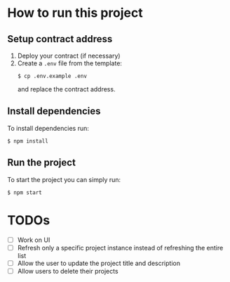 # How to run this project

## Setup contract address

1. Deploy your contract (if necessary)
2. Create a `.env` file from the template:
    ```
    $ cp .env.example .env
    ```
   and replace the contract address.

## Install dependencies

To install dependencies run:

```
$ npm install
```

## Run the project

To start the project you can simply run:

```
$ npm start
```

# TODOs
- [ ] Work on UI
- [ ] Refresh only a specific project instance instead of refreshing the entire list
- [ ] Allow the user to update the project title and description
- [ ] Allow users to delete their projects

